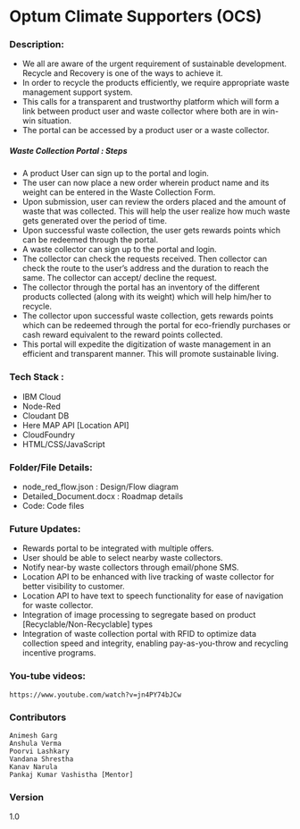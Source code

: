 # Optum Climate Supporters (OCS)


### Description:
- We all are aware of the urgent requirement of sustainable development. Recycle and Recovery is one of the ways to achieve it.
- In order to recycle the products efficiently, we require appropriate waste management support system.
- This calls for a transparent and trustworthy platform which will form a link between product user and waste collector where both are in win-win situation. 
- The portal can be accessed by a product user or a waste collector.

##### Waste Collection Portal : Steps
- A product User can sign up to the portal and login. 
- The user can now place a new order wherein product name and its weight can be entered in the Waste Collection Form. 
- Upon submission, user can review the orders placed and the amount of waste that was collected. This will help the user realize how much waste gets generated over the period of time.
- Upon successful waste collection, the user gets rewards points which can be redeemed through the portal.
- A waste collector can sign up to the portal and login. 
- The collector can check the requests received. Then collector can check the route to the user’s address and the duration to reach the same. The collector can accept/ decline the request. 
- The collector through the portal has an inventory of the different products collected (along with its weight) which will help him/her to recycle.
- The collector upon successful waste collection, gets rewards points which can be redeemed through the portal for eco-friendly purchases or cash reward equivalent to the reward points collected.
- This portal will expedite the digitization of waste management in an efficient and transparent manner. This will promote sustainable living.

### Tech Stack :
- IBM Cloud
- Node-Red
- Cloudant DB
- Here MAP API [Location API]
- CloudFoundry
- HTML/CSS/JavaScript


### Folder/File Details:
- node_red_flow.json : Design/Flow diagram
- Detailed_Document.docx : Roadmap details
- Code: Code files


### Future Updates:
- Rewards portal to be integrated with multiple offers.
- User should be able to select nearby waste collectors.
- Notify near-by waste collectors through email/phone SMS.
- Location API to be enhanced with live tracking of waste collector for better visibility to customer.
- Location API to have text to speech functionality for ease of navigation for waste collector.
- Integration of image processing to segregate based on product [Recyclable/Non-Recyclable] types
- Integration of waste collection portal with RFID to optimize data collection speed and integrity, enabling pay-as-you-throw and recycling incentive programs.

### You-tube videos:
```
https://www.youtube.com/watch?v=jn4PY74bJCw
```

### Contributors
```
Animesh Garg
Anshula Verma
Poorvi Lashkary
Vandana Shrestha
Kanav Narula
Pankaj Kumar Vashistha [Mentor]
```

### Version
1.0
